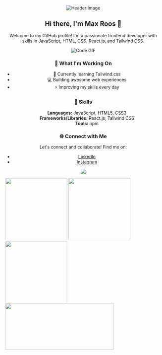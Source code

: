# 

<div align="center">
  <img src="file:///C:/Users/maxro/OneDrive/Documents/GitHub/Max-Portfolio/src/assets/about.png" alt="Header Image">

  ## Hi there, I'm Max Roos 👋

  <p>Welcome to my GitHub profile! I'm a passionate frontend developer with skills in JavaScript, HTML, CSS, React.js, and Tailwind CSS.</p>

  <img src="code.gif" alt="Code GIF">
  
  ### 🚀 What I'm Working On

  - 🌱 Currently learning Tailwind.css
  - 💻 Building awesome web experiences
  - ⚡️ Improving my skills every day

  ### 💼 Skills

  <ul style="list-style-type:none">
    <li><b>Languages:</b> JavaScript, HTML5, CSS3</li>
    <li><b>Frameworks/Libraries:</b> React.js, Tailwind CSS</li>
    <li><b>Tools:</b> npm</li>
  </ul>

  ### 🌐 Connect with Me

  Let's connect and collaborate! Find me on:
  
  - [LinkedIn](https://www.linkedin.com/in/max-roos-010a951b4/)
  - [Instagram](https://www.instagram.com/maxroos_/)

  ![](https://komarev.com/ghpvc/?username=MaxRoos04&color=green)

</div>


<img src="https://pluralsight2.imgix.net/paths/images/javascript-542e10ea6e.png" width="200" height="200" /> <img src="https://cdn.pixabay.com/photo/2017/08/05/11/16/logo-2582748_640.png" width="200" height="200" /> <img src="https://cdn.pixabay.com/photo/2017/08/05/11/16/logo-2582747_1280.png" width="200" height="200" /> <img src="https://camo.githubusercontent.com/6433ae2acf0465f470f2ddb9b058d866ce2d4fc96b894954f882c2075f22981f/68747470733a2f2f696d6167652e6962622e636f2f695748724b6e2f72656163745f6e61746976655f7461696c77696e642e706e67" width="350" height="150" />

